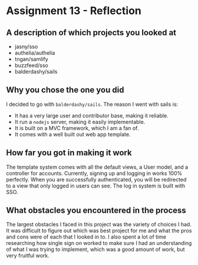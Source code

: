 # Assignment 13 - Reflection
    
## A description of which projects you looked at
- jasny/sso
- authelia/authelia
- tngan/samlify
- buzzfeed/sso
- balderdashy/sails
## Why you chose the one you did
I decided to go with `balderdashy/sails`. The reason I went with sails is:
- It has a very large user and contributor base, making it reliable.
- It run a `nodejs` server, making it easily implementable.
- It is built on a MVC framework, which I am a fan of.
- It comes with a well built out web app template.
## How far you got in making it work
The template system comes with all the default views, a User model, and a controller for accounts. Currently, signing up and logging in works 100% perfectly. When you are successfully authenticated, you will be redirected to a view that only logged in users can see. The log in system is built with SSO.
## What obstacles you encountered in the process
The largest obstacles I faced in this project was the variety of choices I had. It was difficult to figure out which was best project for me and what the pros and cons were of each that I looked in to. I also spent a lot of time researching how single sign on worked to make sure I had an understanding of what I was trying to implement, which was a good amount of work, but very fruitful work. 